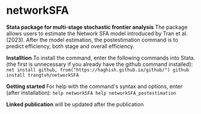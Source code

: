 # **networkSFA**

**Stata package for multi-stage stochastic frontier analysis**
The package allows users to estimate the Network SFA model introduced by Tran et al. (2023). After the model estimation, the postestimation command is to predict efficiency, both stage and overall efficiency. 

**Installtion**
To install the command, enter the following commands into Stata. (the first is unnecessary if you already have the github command installed): 
`net install github, from("https://haghish.github.io/github/")
github install trangtvh/networkSFA`

**Getting started**
For help with the command's syntax and options, enter (after installation):
`help networkSFA
help networkSFA_postestimation`

**Linked publication**
will be updated after the publication
